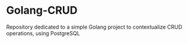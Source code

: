 # Golang-CRUD
Repository dedicated to a simple Golang project to contextualize CRUD operations, using PostgreSQL
